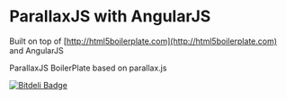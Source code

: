 # ParallaxJS with AngularJS

Built on top of [http://html5boilerplate.com](http://html5boilerplate.com)
and AngularJS

ParallaxJS BoilerPlate based on parallax.js


[![Bitdeli Badge](https://d2weczhvl823v0.cloudfront.net/frozonfreak/html5-angularjs-parallaxjs-boilerplate/trend.png)](https://bitdeli.com/free "Bitdeli Badge")


